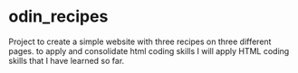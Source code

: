 # odin_recipes
Project to create a simple website with three recipes on three different pages. to apply and consolidate html coding skills
I will apply HTML coding skills that I have learned so far.